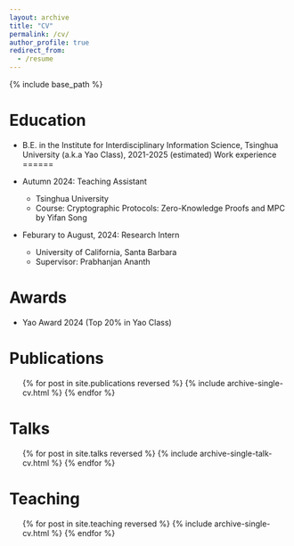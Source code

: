 ```yaml
---
layout: archive
title: "CV"
permalink: /cv/
author_profile: true
redirect_from:
  - /resume
---
```


{% include base_path %}

Education
======
* B.E. in the Institute for Interdisciplinary Information Science, Tsinghua University (a.k.a Yao Class), 2021-2025 (estimated)
Work experience
======

* Autumn 2024: Teaching Assistant
  * Tsinghua University
  * Course: Cryptographic Protocols: Zero-Knowledge Proofs and MPC by Yifan Song
  
* Feburary to August, 2024: Research Intern
  * University of California, Santa Barbara
  * Supervisor: Prabhanjan Ananth

Awards
======
* Yao Award 2024 (Top 20% in Yao Class)

Publications
======
  <ul>{% for post in site.publications reversed %}
    {% include archive-single-cv.html %}
  {% endfor %}</ul>
  
Talks
======
  <ul>{% for post in site.talks reversed %}
    {% include archive-single-talk-cv.html  %}
  {% endfor %}</ul>
  
Teaching
======
  <ul>{% for post in site.teaching reversed %}
    {% include archive-single-cv.html %}
  {% endfor %}</ul>
